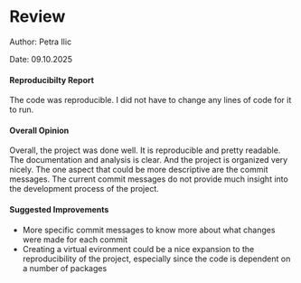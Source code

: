 # Review

Author: Petra Ilic

Date: 09.10.2025

#### Reproducibilty Report
The code was reproducible. I did not have to change any lines of code for it to run.

#### Overall Opinion
Overall, the project was done well. It is reproducible and pretty readable. The documentation and analysis is clear. And the project is organized very nicely. The one aspect that could be more descriptive are the commit messages. The current commit messages do not provide much insight into the development process of the project.

#### Suggested Improvements
- More specific commit messages to know more about what changes were made for each commit
- Creating a virtual evironment could be a nice expansion to the reproducibility of the project, especially since the code is dependent on a number of packages
